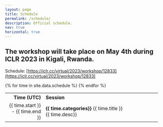 ```yaml
---
layout: page
title: Schedule
permalink: /schedule/
description: Official schedule.
nav: true
horizontal: true
---
```


## The workshop will take place on May 4th during ICLR 2023 in Kigali, Rwanda.

Schedule: [https://iclr.cc/virtual/2023/workshop/12833](https://iclr.cc/virtual/2023/workshop/12833)

<table style="width:100%">
        <tr>
        <th style="text-align:right; width:25%">Time (UTC)</th>
        <th style="text-align:left; width: 75%">Session</th>
        </tr>
    {% for time in site.data.schedule %}
        <tr>
        <td style="text-align:right">{{ time.start }} - {{ time.end }} </td>
        <td style="text-align:left"><strong>{{ time.categories}}</strong> {{ time.title }}<br/>{{ time.desc}}</td>
        </tr>
    {% endfor %}
</table>
